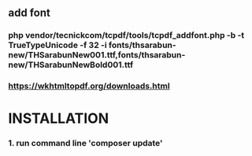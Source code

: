 ## add font
### php  vendor/tecnickcom/tcpdf/tools/tcpdf_addfont.php -b -t TrueTypeUnicode -f 32 -i fonts/thsarabun-new/THSarabunNew001.ttf,fonts/thsarabun-new/THSarabunNewBold001.ttf


### https://wkhtmltopdf.org/downloads.html


# INSTALLATION
### 1. run command line 'composer update' 
